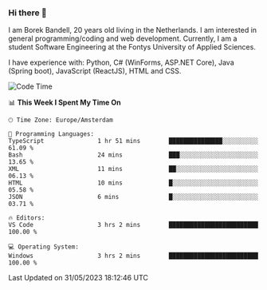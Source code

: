 ### Hi there 👋

I am Borek Bandell, 20 years old living in the Netherlands. I am interested in general programming/coding and web development. Currently, I am a student Software Engineering at the Fontys University of Applied Sciences.

I have experience with: Python, C# (WinForms, ASP.NET Core), Java (Spring boot), JavaScript (ReactJS), HTML and CSS.

<!--START_SECTION:waka-->
![Code Time](http://img.shields.io/badge/Code%20Time-595%20hrs%2027%20mins-blue)

📊 **This Week I Spent My Time On** 

```text
🕑︎ Time Zone: Europe/Amsterdam

💬 Programming Languages: 
TypeScript               1 hr 51 mins        ███████████████░░░░░░░░░░   61.09 % 
Bash                     24 mins             ███░░░░░░░░░░░░░░░░░░░░░░   13.65 % 
XML                      11 mins             ██░░░░░░░░░░░░░░░░░░░░░░░   06.13 % 
HTML                     10 mins             █░░░░░░░░░░░░░░░░░░░░░░░░   05.58 % 
JSON                     6 mins              █░░░░░░░░░░░░░░░░░░░░░░░░   03.71 % 

🔥 Editors: 
VS Code                  3 hrs 2 mins        █████████████████████████   100.00 % 

💻 Operating System: 
Windows                  3 hrs 2 mins        █████████████████████████   100.00 % 
```


 Last Updated on 31/05/2023 18:12:46 UTC
<!--END_SECTION:waka-->

<!--**tcBorek2002/tcBorek2002** is a ✨ _special_ ✨ repository because its `README.md` (this file) appears on your GitHub profile.

Here are some ideas to get you started:

- 🔭 I’m currently working on ...
- 🌱 I’m currently learning ...
- 👯 I’m looking to collaborate on ...
- 🤔 I’m looking for help with ...
- 💬 Ask me about ...
- 📫 How to reach me: ...
- 😄 Pronouns: ...
- ⚡ Fun fact: ...
-->
